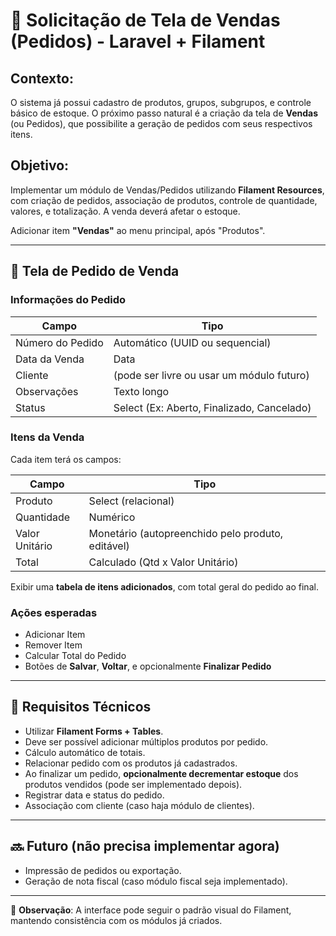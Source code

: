 
# 🧾 Solicitação de Tela de Vendas (Pedidos) - Laravel + Filament

## Contexto:
O sistema já possui cadastro de produtos, grupos, subgrupos, e controle básico de estoque. O próximo passo natural é a criação da tela de **Vendas** (ou Pedidos), que possibilite a geração de pedidos com seus respectivos itens.

## Objetivo:
Implementar um módulo de Vendas/Pedidos utilizando **Filament Resources**, com criação de pedidos, associação de produtos, controle de quantidade, valores, e totalização. A venda deverá afetar o estoque.

Adicionar item **"Vendas"** ao menu principal, após "Produtos".

---

## 🧾 Tela de Pedido de Venda

### Informações do Pedido

| Campo         | Tipo         |
|---------------|--------------|
| Número do Pedido | Automático (UUID ou sequencial) |
| Data da Venda | Data         |
| Cliente       | (pode ser livre ou usar um módulo futuro) |
| Observações   | Texto longo  |
| Status        | Select (Ex: Aberto, Finalizado, Cancelado) |

### Itens da Venda

Cada item terá os campos:

| Campo         | Tipo               |
|---------------|--------------------|
| Produto       | Select (relacional) |
| Quantidade    | Numérico           |
| Valor Unitário| Monetário (autopreenchido pelo produto, editável) |
| Total         | Calculado (Qtd x Valor Unitário) |

Exibir uma **tabela de itens adicionados**, com total geral do pedido ao final.

### Ações esperadas

- Adicionar Item
- Remover Item
- Calcular Total do Pedido
- Botões de **Salvar**, **Voltar**, e opcionalmente **Finalizar Pedido**

---

## 🎯 Requisitos Técnicos

- Utilizar **Filament Forms + Tables**.
- Deve ser possível adicionar múltiplos produtos por pedido.
- Cálculo automático de totais.
- Relacionar pedido com os produtos já cadastrados.
- Ao finalizar um pedido, **opcionalmente decrementar estoque** dos produtos vendidos (pode ser implementado depois).
- Registrar data e status do pedido.
- Associação com cliente (caso haja módulo de clientes).

---

## 🔜 Futuro (não precisa implementar agora)

- Impressão de pedidos ou exportação.
- Geração de nota fiscal (caso módulo fiscal seja implementado).

---

📎 **Observação**: A interface pode seguir o padrão visual do Filament, mantendo consistência com os módulos já criados.
